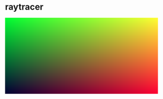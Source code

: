 # raytracer

![generated gradient](https://raw.githubusercontent.com/WarrenGreen/raytracer/master/hello.png)
